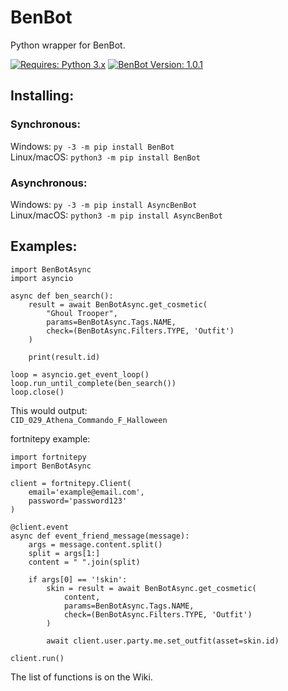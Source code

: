 # BenBot
Python wrapper for BenBot.

[![Requires: Python 3.x](https://img.shields.io/pypi/pyversions/BenBot.svg)](https://pypi.org/project/BenBot/)
[![BenBot Version: 1.0.1](https://img.shields.io/pypi/v/BenBot.svg)](https://pypi.org/project/BenBot/)

## Installing:
### Synchronous:
Windows: ``py -3 -m pip install BenBot``<br>
Linux/macOS: ``python3 -m pip install BenBot``

### Asynchronous:
Windows: ``py -3 -m pip install AsyncBenBot``<br>
Linux/macOS: ``python3 -m pip install AsyncBenBot``

## Examples:
```
import BenBotAsync
import asyncio

async def ben_search():
    result = await BenBotAsync.get_cosmetic(
        "Ghoul Trooper",
        params=BenBotAsync.Tags.NAME,
        check=(BenBotAsync.Filters.TYPE, 'Outfit')
    )

    print(result.id)

loop = asyncio.get_event_loop()
loop.run_until_complete(ben_search())
loop.close()
```

This would output:<br>
```CID_029_Athena_Commando_F_Halloween```

fortnitepy example:
```
import fortnitepy
import BenBotAsync

client = fortnitepy.Client(
    email='example@email.com',
    password='password123'
)

@client.event
async def event_friend_message(message):
    args = message.content.split()
    split = args[1:]
    content = " ".join(split)

    if args[0] == '!skin':
        skin = result = await BenBotAsync.get_cosmetic(
            content,
            params=BenBotAsync.Tags.NAME,
            check=(BenBotAsync.Filters.TYPE, 'Outfit')
        )

        await client.user.party.me.set_outfit(asset=skin.id)

client.run()
```

The list of functions is on the Wiki.
